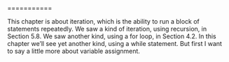 ===========

This chapter is about iteration, which is the ability to run a block of statements repeatedly. We saw a kind of iteration, using recursion, in Section 5.8. We saw another kind, using a <span>for</span> loop, in Section 4.2. In this chapter we’ll see yet another kind, using a <span>while</span> statement. But first I want to say a little more about variable assignment.

